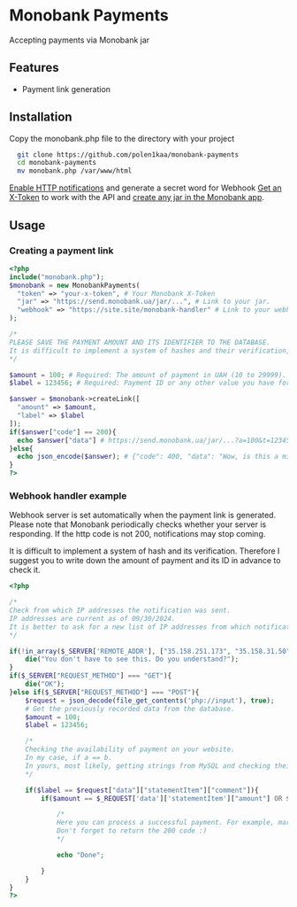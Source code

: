 
# Monobank Payments

Accepting payments via Monobank jar


## Features

- Payment link generation



## Installation

Copy the monobank.php file to the directory with your project

```bash
  git clone https://github.com/polen1kaa/monobank-payments
  cd monobank-payments
  mv monobank.php /var/www/html
```

[Enable HTTP notifications](https://yoomoney.ru/transfer/myservices/http-notification) and generate a secret word for Webhook
[Get an X-Token](https://api.monobank.ua/) to work with the API and [create any jar in the Monobank app](https://www.prostobank.ua/depozity/novosti/banka_ot_monobank).
## Usage

### Creating a payment link
```php
<?php
include("monobank.php");
$monobank = new MonobankPayments(
  "token" => "your-x-token", # Your Monobank X-Token
  "jar" => "https://send.monobank.ua/jar/...", # Link to your jar.
  "webhook" => "https://site.site/monobank-handler" # Link to your webhook handler
);

/*
PLEASE SAVE THE PAYMENT AMOUNT AND ITS IDENTIFIER TO THE DATABASE.
It is difficult to implement a system of hashes and their verification, so we will check notifications directly due to pre-recorded data.
*/

$amount = 100; # Required: The amount of payment in UAH (10 to 29999).
$label = 123456; # Required: Payment ID or any other value you have for recognizing a specific payment on your site

$answer = $monobank->createLink([
  "amount" => $amount,
  "label" => $label
]);
if($answer["code"] == 200){
  echo $answer["data"] # https://send.monobank.ua/jar/...?a=100&t=123456
}else{
  echo json_encode($answer); # {"code": 400, "data": "Wow, is this a mistake?"}
}
?>
```

### Webhook handler example
Webhook server is set automatically when the payment link is generated. Please note that Monobank periodically checks whether your server is responding. If the http code is not 200, notifications may stop coming.

It is difficult to implement a system of hash and its verification. Therefore I suggest you to write down the amount of payment and its ID in advance to check it.
```php
<?php

/*
Check from which IP addresses the notification was sent.
IP addresses are current as of 09/30/2024.
It is better to ask for a new list of IP addresses from which notifications will be sent to the bank's support.
*/

if(!in_array($_SERVER['REMOTE_ADDR'], ["35.158.251.173", "35.158.31.50", "52.58.160.42", "35.158.201.27"])){
    die("You don't have to see this. Do you understand?");
}
if($_SERVER["REQUEST_METHOD"] === "GET"){
    die("OK");
}else if($_SERVER["REQUEST_METHOD"] === "POST"){
    $request = json_decode(file_get_contents('php://input'), true);
    # Get the previously recorded data from the database.
    $amount = 100;
    $label = 123456;

    /*
    Checking the availability of payment on your website.
    In my case, if a == b.
    In yours, most likely, getting strings from MySQL and checking their count.
    */

    if($label == $request["data"]["statementItem"]["comment"]){
        if($amount == $_REQUEST['data']['statementItem']["amount"] OR $payment["data"] == $_REQUEST['data']['statementItem']["amount"]){

            /*
            Here you can process a successful payment. For example, mark the purchase as paid.
            Don't forget to return the 200 code :)
            */

            echo "Done";

        }
    }
}
?>
```
